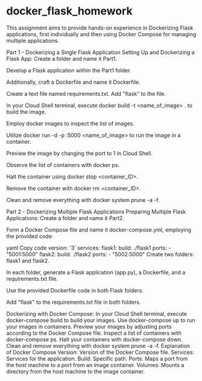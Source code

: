 # docker_flask_homework
This assignment aims to provide hands-on experience in Dockerizing Flask applications, first individually and then using Docker Compose for managing multiple applications.

Part 1 - Dockerizing a Single Flask Application
Setting Up and Dockerizing a Flask App:
Create a folder and name it Part1.

Develop a Flask application within the Part1 folder.

Additionally, craft a Dockerfile and name it Dockerfile.

Create a text file named requirements.txt. Add "flask" to the file.

In your Cloud Shell terminal, execute docker build -t <name_of_image> . to build the image.

Employ docker images to inspect the list of images.

Utilize docker run -d -p <port1>:5000 <name_of_image> to run the image in a container.

Preview the image by changing the port to 1 in Cloud Shell.

Observe the list of containers with docker ps.

Halt the container using docker stop <container_ID>.

Remove the container with docker rm <container_ID>.

Clean and remove everything with docker system prune -a -f.

Part 2 - Dockerizing Multiple Flask Applications
Preparing Multiple Flask Applications:
Create a folder and name it Part2.

Form a Docker Compose file and name it docker-compose.yml, employing the provided code:

yaml
Copy code
version: '3'
services:
  flask1:
    build: ./flask1
    ports:
      - "5001:5000"
  flask2:
    build: ./flask2
    ports:
      - "5002:5000"
Create two folders: flask1 and flask2.

In each folder, generate a Flask application (app.py), a Dockerfile, and a requirements.txt file.

Use the provided Dockerfile code in both Flask folders.

Add "flask" to the requirements.txt file in both folders.

Dockerizing with Docker Compose:
In your Cloud Shell terminal, execute docker-compose build to build your images.
Use docker-compose up to run your images in containers.
Preview your images by adjusting ports according to the Docker Compose file.
Inspect a list of containers with docker-compose ps.
Halt your containers with docker-compose down.
Clean and remove everything with docker system prune -a -f.
Explanation of Docker Compose
Version: Version of the Docker Compose file.
Services: Services for the application.
Build: Specific path.
Ports: Maps a port from the host machine to a port from an image container.
Volumes: Mounts a directory from the host machine to the image container.











